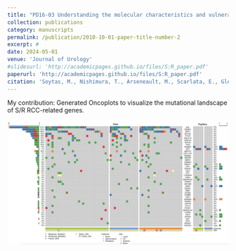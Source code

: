 ```yaml
---
title: "PD16-03 Understanding the molecular characteristics and vulnerabilities of sarcomatoid/rhabdoid renal cell carcinomas through integrative histological and spatial genomics approaches"
collection: publications
category: manuscripts
permalink: /publication/2010-10-01-paper-title-number-2
excerpt: #
date: 2024-05-01
venue: 'Journal of Urology'
#slidesurl: 'http://academicpages.github.io/files/S:R_paper.pdf'
paperurl: 'http://academicpages.github.io/files/S:R_paper.pdf'
citation: 'Soytas, M., Nishimura, T., Arseneault, M., Scarlata, E., Glennon, K., **Liu, P.**, … Riazalhosseini, Y. (2024). PD16-03 UNDERSTANDING THE MOLECULAR CHARACTERISTICS AND VULNERABILITIES OF SARCOMATOID/RHABDOID RENAL CELL CARCINOMAS THROUGH INTEGRATIVE HISTOLOGICAL AND SPATIAL GENOMICS APPROACHES. Journal of Urology, 211(5S), e366. https://doi.org/10.1097/01.JU.0001009560.23593.56.03 (Original work published May 1, 2024)'
---
```


My contribution: Generated Oncoplots to visualize the mutational landscape of S/R RCC-related genes.

<img src="images/onco.png">

